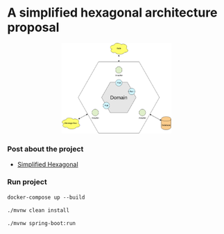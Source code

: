 # A simplified hexagonal architecture proposal

<p align="center">
  <img style="width: 50%" src="https://github.com/netodeolino/netodeolino.github.io/blob/main/img/posts/simplified-hexagonal/simplified-hexagonal.png" alt="Simplified Hexagonal">
</p>

### Post about the project
- [Simplified Hexagonal](https://netodeolino.github.io/posts/simplified-hexagonal.html)

### Run project

```shell script
docker-compose up --build
```
```shell script
./mvnw clean install
```
```shell script
./mvnw spring-boot:run
```
